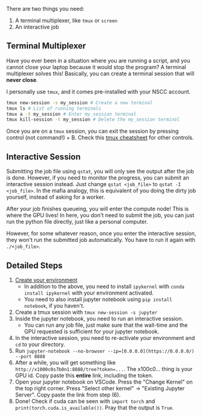 There are two things you need:
1. A terminal multiplexer, like `tmux` or `screen`
2. An interactive job
## Terminal Multiplexer
Have you ever been in a situation where you are running a script, and you cannot close your laptop because it would stop the program? A terminal multiplexer solves this! Basically, you can create a terminal session that will **never close**. 

I personally use `tmux`, and it comes pre-installed with your NSCC account.
```bash
tmux new-session -s my_session # Create a new terminal
tmux ls # List of running terminals
tmux a -t my_session # Enter my_session terminal
tmux kill-session -t my_session # Delete the my_session terminal
```
Once you are on a `tmux` session, you can exit the session by pressing control (not command!) + B. Check this [tmux cheatsheet](https://tmuxcheatsheet.com/) for other controls.
## Interactive Session
Submitting the job file using `qstat`, you will only see the output after the job is done. However, if you need to monitor the progress, you can submit an interactive session instead. Just change `qstat <job_file>` to `qstat -I <job_file>`. In the mafia analogy, this is equivalent of you doing the dirty job yourself, instead of asking for a worker.

After your job finishes queueing, you will enter the compute node! This is where the GPU lives! In here, you don't need to submit the job, you can just run the python file directly, just like a personal computer. 

However, for some whatever reason, once you enter the interactive session, they won't run the submitted job automatically. You have to run it again with `./<job_file>`.
## Detailed Steps
1. [Create your environment](/Setting%20up%20an%20environment.md)
	- In addition to the above, you need to install `ipykernel` with `conda install ipykernel` with your environment activated.
	- You need to also install jupyter notebook using `pip install notebook`, if you haven't.
2. Create a tmux session with `tmux new-session -s jupyter`
3. Inside the jupyter notebook, you need to run an interactive session.
	- You can run any job file, just make sure that the wall-time and the GPU requested is sufficient for your jupyter notebook.
4. In the interactive session, you need to re-activate your environment and `cd` to your directory.
5. Run `jupyter-notebook --no-browser --ip=[0.0.0.0](https://0.0.0.0/) --port 8888`
6. After a while, you will get something like `http://x1000c0s7b0n1:8888/tree?token=...`. The x100c0... thing is your GPU id. Copy paste this **entire** link, including the token.
7. Open your jupyter notebook on VSCode. Press the "Change Kernel" on the top right corner. Press "Select other kernel" -> "Existing Jupyter Server". Copy paste the link from step (6).
8. Done! Check if cuda can be seen with `import torch` and `print(torch.cuda.is_available())`. Pray that the output is `True`.







